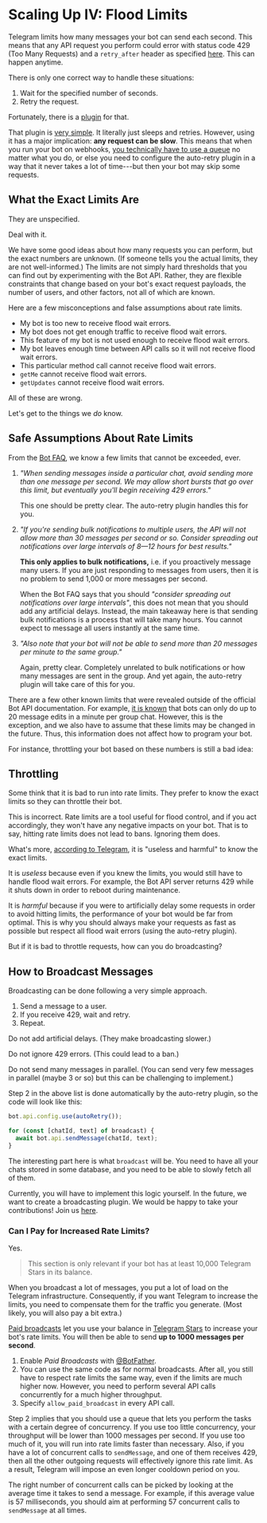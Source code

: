 # Scaling Up IV: Flood Limits

Telegram limits how many messages your bot can send each second. This means that
any API request you perform could error with status code 429 (Too Many Requests)
and a `retry_after` header as specified
[here](https://core.telegram.org/bots/api#responseparameters). This can happen
anytime.

There is only one correct way to handle these situations:

1. Wait for the specified number of seconds.
2. Retry the request.

Fortunately, there is a [plugin](../plugins/auto-retry) for that.

That plugin is
[very simple](https://github.com/grammyjs/auto-retry/blob/main/src/mod.ts). It
literally just sleeps and retries. However, using it has a major implication:
**any request can be slow**. This means that when you run your bot on webhooks,
[you technically have to use a queue](../guide/deployment-types#ending-webhook-requests-in-time)
no matter what you do, or else you need to configure the auto-retry plugin in a
way that it never takes a lot of time---but then your bot may skip some
requests.

## What the Exact Limits Are

They are unspecified.

Deal with it.

We have some good ideas about how many requests you can perform, but the exact
numbers are unknown. (If someone tells you the actual limits, they are not
well-informed.) The limits are not simply hard thresholds that you can find out
by experimenting with the Bot API. Rather, they are flexible constraints that
change based on your bot's exact request payloads, the number of users, and
other factors, not all of which are known.

Here are a few misconceptions and false assumptions about rate limits.

- My bot is too new to receive flood wait errors.
- My bot does not get enough traffic to receive flood wait errors.
- This feature of my bot is not used enough to receive flood wait errors.
- My bot leaves enough time between API calls so it will not receive flood wait
  errors.
- This particular method call cannot receive flood wait errors.
- `getMe` cannot receive flood wait errors.
- `getUpdates` cannot receive flood wait errors.

All of these are wrong.

Let's get to the things we _do_ know.

## Safe Assumptions About Rate Limits

From the
[Bot FAQ](https://core.telegram.org/bots/faq#my-bot-is-hitting-limits-how-do-i-avoid-this),
we know a few limits that cannot be exceeded, ever.

1. _"When sending messages inside a particular chat, avoid sending more than one
   message per second. We may allow short bursts that go over this limit, but
   eventually you'll begin receiving 429 errors."_

   This one should be pretty clear. The auto-retry plugin handles this for you.

2. _"If you're sending bulk notifications to multiple users, the API will not
   allow more than 30 messages per second or so. Consider spreading out
   notifications over large intervals of 8—12 hours for best results."_

   **This only applies to bulk notifications,** i.e. if you proactively message
   many users. If you are just responding to messages from users, then it is no
   problem to send 1,000 or more messages per second.

   When the Bot FAQ says that you should _"consider spreading out notifications
   over large intervals"_, this does not mean that you should add any artificial
   delays. Instead, the main takeaway here is that sending bulk notifications is
   a process that will take many hours. You cannot expect to message all users
   instantly at the same time.

3. _"Also note that your bot will not be able to send more than 20 messages per
   minute to the same group."_

   Again, pretty clear. Completely unrelated to bulk notifications or how many
   messages are sent in the group. And yet again, the auto-retry plugin will
   take care of this for you.

There are a few other known limits that were revealed outside of the official
Bot API documentation. For example, [it is known](https://t.me/tdlibchat/146123)
that bots can only do up to 20 message edits in a minute per group chat.
However, this is the exception, and we also have to assume that these limits may
be changed in the future. Thus, this information does not affect how to program
your bot.

For instance, throttling your bot based on these numbers is still a bad idea:

## Throttling

Some think that it is bad to run into rate limits. They prefer to know the exact
limits so they can throttle their bot.

This is incorrect. Rate limits are a tool useful for flood control, and if you
act accordingly, they won't have any negative impacts on your bot. That is to
say, hitting rate limits does not lead to bans. Ignoring them does.

What's more, [according to Telegram](https://t.me/tdlibchat/47285), it is
"useless and harmful" to know the exact limits.

It is _useless_ because even if you knew the limits, you would still have to
handle flood wait errors. For example, the Bot API server returns 429 while it
shuts down in order to reboot during maintenance.

It is _harmful_ because if you were to artificially delay some requests in order
to avoid hitting limits, the performance of your bot would be far from optimal.
This is why you should always make your requests as fast as possible but respect
all flood wait errors (using the auto-retry plugin).

But if it is bad to throttle requests, how can you do broadcasting?

## How to Broadcast Messages

Broadcasting can be done following a very simple approach.

1. Send a message to a user.
2. If you receive 429, wait and retry.
3. Repeat.

Do not add artificial delays. (They make broadcasting slower.)

Do not ignore 429 errors. (This could lead to a ban.)

Do not send many messages in parallel. (You can send very few messages in
parallel (maybe 3 or so) but this can be challenging to implement.)

Step 2 in the above list is done automatically by the auto-retry plugin, so the
code will look like this:

```ts
bot.api.config.use(autoRetry());

for (const [chatId, text] of broadcast) {
  await bot.api.sendMessage(chatId, text);
}
```

The interesting part here is what `broadcast` will be. You need to have all your
chats stored in some database, and you need to be able to slowly fetch all of
them.

Currently, you will have to implement this logic yourself. In the future, we
want to create a broadcasting plugin. We would be happy to take your
contributions! Join us [here](https://t.me/grammyjs).

### Can I Pay for Increased Rate Limits?

Yes.

> This section is only relevant if your bot has at least 10,000 Telegram Stars
> in its balance.

When you broadcast a lot of messages, you put a lot of load on the Telegram
infrastructure. Consequently, if you want Telegram to increase the limits, you
need to compensate them for the traffic you generate. (Most likely, you will
also pay a bit extra.)

[Paid broadcasts](https://core.telegram.org/bots/api#paid-broadcasts) let you
use your balance in [Telegram Stars](https://t.me/BotNews/90) to increase your
bot's rate limits. You will then be able to send **up to 1000 messages per
second**.

1. Enable _Paid Broadcasts_ with [@BotFather](https://t.me/BotFather).
2. You can use the same code as for normal broadcasts. After all, you still have
   to respect rate limits the same way, even if the limits are much higher now.
   However, you need to perform several API calls concurrently for a much higher
   throughput.
3. Specify `allow_paid_broadcast` in every API call.

Step 2 implies that you should use a queue that lets you perform the tasks with
a certain degree of concurrency. If you use too little concurrency, your
throughput will be lower than 1000 messages per second. If you use too much of
it, you will run into rate limits faster than necessary. Also, if you have a lot
of concurrent calls to `sendMessage`, and one of them receives 429, then all the
other outgoing requests will effectively ignore this rate limit. As a result,
Telegram will impose an even longer cooldown period on you.

The right number of concurrent calls can be picked by looking at the average
time it takes to send a message. For example, if this average value is 57
milliseconds, you should aim at performing 57 concurrent calls to `sendMessage`
at all times.
